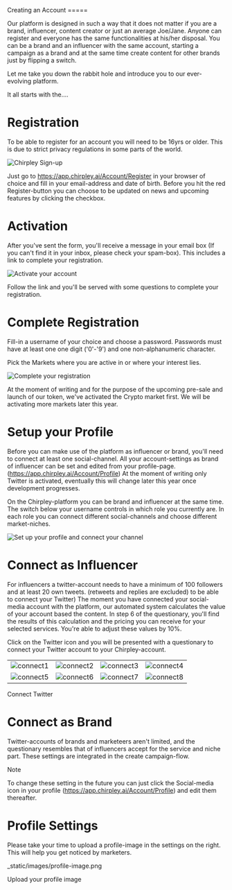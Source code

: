 Creating an Account =====

Our platform is designed in such a way that it does not matter if you
are a brand, influencer, content creator or just an average Joe/Jane.
Anyone can register and everyone has the same functionalities at his/her
disposal. You can be a brand and an influencer with the same account,
starting a campaign as a brand and at the same time create content for
other brands just by flipping a switch.

Let me take you down the rabbit hole and introduce you to our
ever-evolving platform.

It all starts with the....

# Registration

To be able to register for an account you will need to be 16yrs or
older. This is due to strict privacy regulations in some parts of the
world.



![Chirpley Sign-up](_static/images/signup.png)


Just go to <https://app.chirpley.ai/Account/Register> in your browser of
choice and fill in your email-address and date of birth. Before you hit
the red Register-button you can choose to be updated on news and
upcoming features by clicking the checkbox.

# Activation

After you've sent the form, you'll receive a message in your email box
(If you can't find it in your inbox, please check your spam-box). This
includes a link to complete your registration.


![Activate your account](_static/images/activate.png)



Follow the link and you'll be served with some questions to complete
your registration.

# Complete Registration

Fill-in a username of your choice and choose a password. Passwords must
have at least one one digit ('0'-'9') and one non-alphanumeric
character.

Pick the Markets where you are active in or where your interest lies.



![Complete your registration](_static/images/register.png)


At the moment of writing and for the purpose of the upcoming pre-sale
and launch of our token, we've activated the Crypto market first. We
will be activating more markets later this year.

# Setup your Profile

Before you can make use of the platform as influencer or brand, you'll
need to connect at least one social-channel. All your account-settings
as brand of influencer can be set and edited from your profile-page.
(<https://app.chirpley.ai/Account/Profile>) At the moment of writing
only Twitter is activated, eventually this will change later this year
once development progresses.

On the Chirpley-platform you can be brand and influencer at the same
time. The switch below your username controls in which role you
currently are. In each role you can connect different social-channels
and choose different market-niches.



![Set up your profile and connect your channel](_static/images/profile.png)


# Connect as Influencer

For influencers a twitter-account needs to have a minimum of 100
followers and at least 20 own tweets. (retweets and replies are
excluded) to be able to connect your Twitter) The moment you have
connected your social-media account with the platform, our automated
system calculates the value of your account based the content. In step 6
of the questionary, you'll find the results of this calculation and the
pricing you can receive for your selected services. You're able to
adjust these values by 10%.

Click on the Twitter icon and you will be presented with a questionary
to connect your Twitter account to your Chirpley-account.

|                                                   |                                                   |                                                  |                                                  |
| ------------------------------------------------- | ------------------------------------------------- | ------------------------------------------------ | ------------------------------------------------ |
| ![connect1](_static/images/influencer-step1a.png) | ![connect2](_static/images/influencer-step1b.png) | ![connect3](_static/images/influencer-step2.png) | ![connect4](_static/images/influencer-step3.png) |
| ![connect5](_static/images/influencer-step4.png)  | ![connect6](_static/images/influencer-step5.png)  | ![connect7](_static/images/influencer-step6.png) | ![connect8](_static/images/influencer-step7.png) |

Connect Twitter

# Connect as Brand

Twitter-accounts of brands and marketeers aren't limited, and the
questionary resembles that of influencers accept for the service and
niche part. These settings are integrated in the create campaign-flow.

<div class="note">

<div class="title">

Note

</div>

</div>

To change these setting in the future you can just click the
Social-media icon in your profile
(<https://app.chirpley.ai/Account/Profile>) and edit them thereafter.

# Profile Settings

Please take your time to upload a profile-image in the settings on the
right. This will help you get noticed by marketers.

<div class="thumbnail" width="400" data-align="center" alt="Profile settings" data-show_caption="True" title="">

\_static/images/profile-image.png

Upload your profile image

</div>
